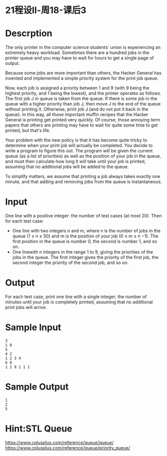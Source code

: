 # 21程设Ⅱ-周18-课后3

# Descrption

The only printer in the computer science students' union is experiencing an extremely heavy workload. Sometimes there are a hundred jobs in the printer queue and you may have to wait for hours to get a single page of output.

Because some jobs are more important than others, the Hacker General has invented and implemented a simple priority system for the print job queue.

Now, each job is assigned a priority between 1 and 9 (with 9 being the highest priority, and 1 being the lowest), and the printer operates as follows.
The first job J in queue is taken from the queue.  If there is some job in the queue with a higher priority than job J, then move J to the end of the queue without printing it. Otherwise, print job J (and do not put it back in the queue).  In this way, all those important muffin recipes that the Hacker General is printing get printed very quickly. Of course, those annoying term papers that others are printing may have to wait for quite some time to get printed, but that's life.

Your problem with the new policy is that it has become quite tricky to determine when your print job will actually be completed. You decide to write a program to figure this out. The program will be given the current queue (as a list of priorities) as well as the position of your job in the queue, and must then calculate how long it will take until your job is printed, assuming that no additional jobs will be added to the queue.

To simplify matters, we assume that printing a job always takes exactly one minute, and that adding and removing jobs from the queue is instantaneous.

# Input

One line with a positive integer: the number of test cases (at most 20). Then
for each test case:

* One line with two integers n and m, where n is the number of jobs in the queue (1 ≤ n ≤ 50) and m is the position of your job (0 ≤ m ≤ n −1). The first position in the queue is number 0, the second is number 1, and so on.
* One linewith n integers in the range 1 to 9, giving the priorities of the jobs in the queue. The first integer gives the priority of the first job, the second integer the priority of the second job, and so on.

# Output

For each test case, print one line with a single integer; the number of minutes until your job is completely printed, assuming that no additional print jobs will arrive.

# Sample Input

```
3
1 0
5
4 2
1 2 3 4
6 0
1 1 9 1 1 1
```

# Sample Output

```
1
2
5
```

# Hint:STL Queue

https://www.cplusplus.com/reference/queue/queue/
https://www.cplusplus.com/reference/queue/priority_queue/

